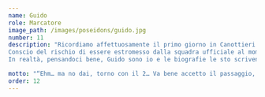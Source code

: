 ```yaml
---
name: Guido
role: Marcatore
image_path: /images/poseidons/guido.jpg
number: 11
description: "Ricordiamo affettuosamente il primo giorno in Canottieri di Guido perché, come nella migliore commedia degli errori, il nostro beniamino scoprì di essersi iscritto a un corso di pallanuoto senza saper davvero nuotare. Fortunatamente non ha gettato la spugna e gradualmente è diventato un qualcosa che si avvicina a un giocatore dilettante di pallanuoto. 
Conscio del rischio di essere estromesso dalla squadra ufficiale al momento dell’inizio del campionato, tira fuori dal cilindro il ruolo di cronista dei Poseidon, una trovata che gli permette di cementificare la propria posizione nell’organico. 
In realtà, pensandoci bene, Guido sono io e le biografie le sto scrivendo io, quindi potrei anche scrivere che sono fortissimo e un astro mancato della pallanuoto; ma sì, cancellate quanto detto prima: Guido è un fuoriclasse e in vasca alza l’asticella."

motto: "“Ehm… ma no dai, torno con il 2… Va bene accetto il passaggio, grazie Gianlu.”"
order: 12
---
```


